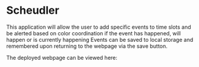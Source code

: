# Scheudler

This application will allow the user to add specific events to time slots and be alerted based on color coordination if the event has happened, will happen or is currently happening
Events can be saved to local storage and remembered upon returning to the webpage via the save button.

The deployed webpage can be viewed here: 


